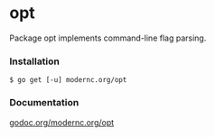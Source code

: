 # opt

Package opt implements command-line flag parsing.

### Installation

    $ go get [-u] modernc.org/opt

### Documentation

[godoc.org/modernc.org/opt](http://godoc.org/modernc.org/opt)
